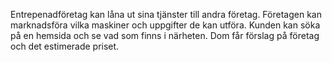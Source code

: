 Entrepenadföretag kan låna ut sina tjänster till andra företag.
Företagen kan marknadsföra vilka maskiner och uppgifter de kan utföra.
Kunden kan söka på en hemsida och se vad som finns i närheten.
Dom får förslag på företag och det estimerade priset. 